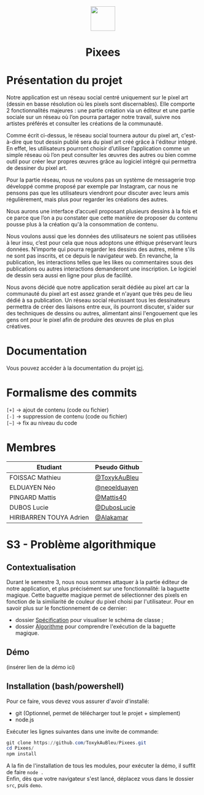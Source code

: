 <div align=center>
    <img src="https://cdn.discordapp.com/attachments/1148505868497850408/1165951313876635689/logoPixeesV2_256x256.png?ex=65b775c7&is=65a500c7&hm=f2cc74d82fc7c35741a481eaf00852215a79fef8d299270d63e0d104567ea291&" style="width:64px"> <h1>Pixees</h1>
</div>

# Présentation du projet

Notre application est un réseau social centré uniquement sur le pixel art (dessin en basse résolution où les pixels sont discernables). Elle comporte 2 fonctionnalités majeures : une partie création via un éditeur et une partie sociale sur un réseau où l’on pourra partager notre travail, suivre nos artistes préférés et consulter les créations de la communauté. 

Comme écrit ci-dessus, le réseau social tournera autour du pixel art, c'est-à-dire que tout dessin publié sera du pixel art créé grâce à l'éditeur intégré. En effet, les utilisateurs pourront choisir d’utiliser l’application comme un simple réseau où l’on peut consulter les œuvres des autres ou bien comme outil pour créer leur propres œuvres grâce au logiciel intégré qui permettra de dessiner du pixel art.   

Pour la partie réseau, nous ne voulons pas un système de messagerie trop développé comme proposé par exemple par Instagram, car nous ne pensons pas que les utilisateurs viendront pour discuter avec leurs amis régulièrement, mais plus pour regarder les créations des autres. 

Nous aurons une interface d’accueil proposant plusieurs dessins à la fois et ce parce que l’on a pu constater que cette manière de proposer du contenu pousse plus à la création qu'à la consommation de contenu. 

Nous voulons aussi que les données des utilisateurs ne soient pas utilisées à leur insu, c’est pour cela que nous adoptons une éthique préservant leurs données. N’importe qui pourra regarder les dessins des autres, même s'ils ne sont pas inscrits, et ce depuis le navigateur web. En revanche, la publication, les interactions telles que les likes ou commentaires sous des publications ou autres interactions demanderont une inscription. Le logiciel de dessin sera aussi en ligne pour plus de facilité.   

Nous avons décidé que notre application serait dédiée au pixel art car la communauté du pixel art est assez grande et n'ayant que très peu de lieu dédié à sa publication. Un réseau social réunissant tous les dessinateurs permettra de créer des liaisons entre eux, ils pourront discuter, s'aider sur des techniques de dessins ou autres, alimentant ainsi l'engouement que les gens ont pour le pixel afin de produire des œuvres de plus en plus créatives.  

# Documentation

Vous pouvez accéder à la documentation du projet [ici](https://toxykaubleu.github.io/Pixees/).

# Formalisme des commits

``[+]`` → ajout de contenu (code ou fichier)  
``[-]`` → suppression de contenu (code ou fichier)  
``[~]`` → fix au niveau du code  

# Membres 

|Etudiant|Pseudo Github|
|-|-|
|FOISSAC Mathieu| [@ToxykAuBleu](https://github.com/ToxykAuBleu)|
|ELDUAYEN Néo| [@neoelduayen](https://github.com/neoelduayen)|
|PINGARD Mattis| [@Mattis40](https://github.com/Mattis40)|
|DUBOS Lucie| [@DubosLucie](https://github.com/DubosLucie)|
|HIRIBARREN TOUYA Adrien| [@Alakamar](https://github.com/Alakamar)|

# S3 - Problème algorithmique
## Contextualisation
Durant le semestre 3, nous nous sommes attaquer à la partie éditeur de notre application, et plus précisément sur une fonctionnalité: la baguette magique. Cette baguette magique permet de sélectionner des pixels en fonction de la similiarité de couleur du pixel choisi par l'utilisateur. Pour en savoir plus sur le fonctionnement de ce dernier:
- dossier [Spécification](https://github.com/ToxykAuBleu/Pixees/tree/master/Specification) pour visualiser le schéma de classe ;
- dossier [Algorithme](https://github.com/ToxykAuBleu/Pixees/tree/master/Algorithme) pour comprendre l'exécution de la baguette magique.

## Démo

(insérer lien de la démo ici)

## Installation (bash/powershell)

Pour ce faire, vous devez vous assurer d'avoir d'installé:
- git (Optionnel, permet de télécharger tout le projet + simplement)
- node.js

Exécuter les lignes suivantes dans une invite de commande:
```powershell
git clone https://github.com/ToxykAuBleu/Pixees.git
cd Pixees/
npm install
```

A la fin de l'installation de tous les modules, pour exécuter la démo, il suffit de faire `node .`  
Enfin, dès que votre navigateur s'est lancé, déplacez vous dans le dossier `src`, puis `demo`.
